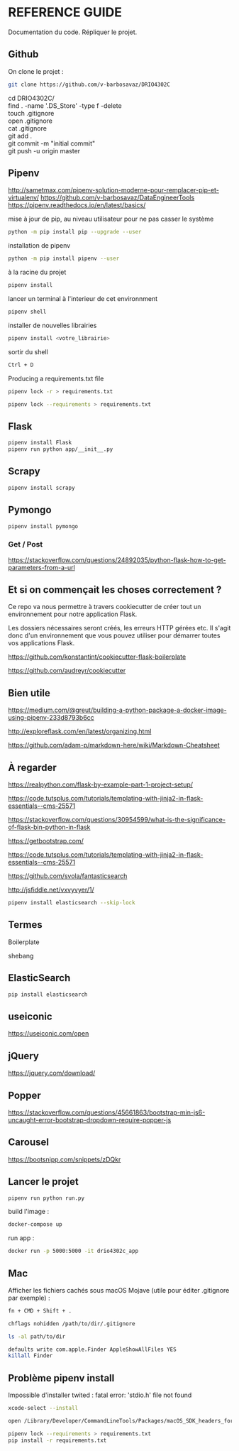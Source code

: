 # REFERENCE GUIDE
Documentation du code. Répliquer le projet.  

## Github

On clone le projet :

```bash
git clone https://github.com/v-barbosavaz/DRIO4302C
```

cd DRIO4302C/  
find . -name '.DS_Store' -type f -delete  
touch .gitignore  
open .gitignore  
cat .gitignore  
git add .  
git commit -m "initial commit"  
git push -u origin master  

## Pipenv

http://sametmax.com/pipenv-solution-moderne-pour-remplacer-pip-et-virtualenv/
https://github.com/v-barbosavaz/DataEngineerTools
https://pipenv.readthedocs.io/en/latest/basics/

mise à jour de pip, au niveau utilisateur pour ne pas casser le système
```bash
python -m pip install pip --upgrade --user
```

installation de pipenv
```bash
python -m pip install pipenv --user
```

à la racine du projet
```bash
pipenv install
```

lancer un terminal à l'interieur de cet environnment
```bash
pipenv shell
```

installer de nouvelles librairies
```bash
pipenv install <votre_librairie>
```

sortir du shell
```bash
Ctrl + D
```

Producing a requirements.txt file
```bash
pipenv lock -r > requirements.txt
```

```bash
pipenv lock --requirements > requirements.txt
```

## Flask

```bash
pipenv install Flask  
pipenv run python app/__init__.py
```

## Scrapy

```bash
pipenv install scrapy
```

## Pymongo

```bash
pipenv install pymongo
```

### Get / Post

https://stackoverflow.com/questions/24892035/python-flask-how-to-get-parameters-from-a-url

## Et si on commençait les choses correctement ?

Ce repo va nous permettre à travers cookiecutter de créer tout un environnement pour notre application Flask.

Les dossiers nécessaires seront créés, les erreurs HTTP gérées etc. Il s'agit donc d'un environnement que vous pouvez utiliser pour démarrer toutes vos applications Flask.

https://github.com/konstantint/cookiecutter-flask-boilerplate

https://github.com/audreyr/cookiecutter

## Bien utile

https://medium.com/@greut/building-a-python-package-a-docker-image-using-pipenv-233d8793b6cc

http://exploreflask.com/en/latest/organizing.html

https://github.com/adam-p/markdown-here/wiki/Markdown-Cheatsheet

## À regarder

https://realpython.com/flask-by-example-part-1-project-setup/

https://code.tutsplus.com/tutorials/templating-with-jinja2-in-flask-essentials--cms-25571

https://stackoverflow.com/questions/30954599/what-is-the-significance-of-flask-bin-python-in-flask

https://getbootstrap.com/

https://code.tutsplus.com/tutorials/templating-with-jinja2-in-flask-essentials--cms-25571

https://github.com/svola/fantasticsearch

http://jsfiddle.net/vxvyvyer/1/

```bash
pipenv install elasticsearch --skip-lock
```

## Termes

Boilerplate

shebang

## ElasticSearch

```bash
pip install elasticsearch
```

## useiconic

https://useiconic.com/open

## jQuery

https://jquery.com/download/

## Popper

https://stackoverflow.com/questions/45661863/bootstrap-min-js6-uncaught-error-bootstrap-dropdown-require-popper-js

## Carousel

https://bootsnipp.com/snippets/zDQkr

## Lancer le projet

```bash
pipenv run python run.py
```

build l'image :

```bash
docker-compose up
``` 

run app :

```bash
docker run -p 5000:5000 -it drio4302c_app
```

## Mac

Afficher les fichiers cachés sous macOS Mojave (utile pour éditer .gitignore par exemple) :

```bash
fn + CMD + Shift + .
```

```bash
chflags nohidden /path/to/dir/.gitignore
```

```bash
ls -al path/to/dir
```

```bash
defaults write com.apple.Finder AppleShowAllFiles YES
killall Finder
```

## Problème pipenv install

Impossible d'installer twited : fatal error: 'stdio.h' file not found

```bash
xcode-select --install
```

```bash
open /Library/Developer/CommandLineTools/Packages/macOS_SDK_headers_for_macOS_10.14.pkg
```

```bash
pipenv lock --requirements > requirements.txt
pip install -r requirements.txt
```
